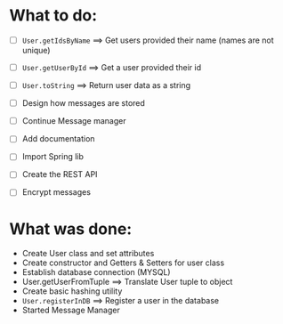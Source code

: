 # **What to do:**

- [ ] ```User.getIdsByName``` ==> Get users provided their name (names are not unique)
- [ ] ```User.getUserById```  ==> Get a user provided their id
- [ ] ```User.toString```     ==> Return user data as a string
- [ ] Design how messages are stored
- [ ] Continue Message manager
- [ ] Add documentation
- [ ] Import Spring lib
- [ ] Create the REST API
- [ ] Encrypt messages




# **What was done:**

* Create User class and set attributes
* Create constructor and Getters & Setters for user class
* Establish database connection (MYSQL)
* User.getUserFromTuple ==> Translate User tuple to object
* Create basic hashing utility
* ```User.registerInDB``` ==> Register a user in the database
* Started Message Manager